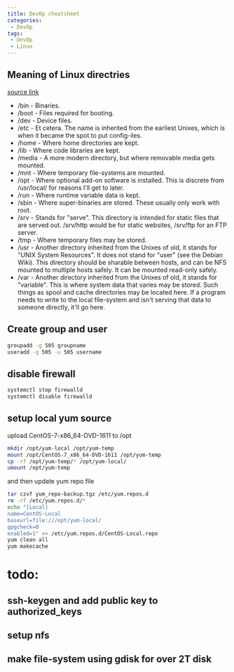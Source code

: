 ```yaml
---
title: DevOp cheatsheet
categories:
 - DevOp
tags:
 - DevOp
 - Linux
---
```


## Meaning of Linux directries

[source link](https://serverfault.com/questions/24523/meaning-of-directories-on-unix-and-unix-like-systems) 

- /bin - Binaries.
- /boot - Files required for booting.
- /dev - Device files.
- /etc - Et cetera. The name is inherited from the earliest Unixes, which is when it became the spot to put config-iles.
- /home - Where home directories are kept.
- /lib - Where code libraries are kept.
- /media - A more modern directory, but where removable media gets mounted.
- /mnt - Where temporary file-systems are mounted.
- /opt - Where optional add-on software is installed. This is discrete from /usr/local/ for reasons I'll get to later.
- /run - Where runtime variable data is kept.
- /sbin - Where super-binaries are stored. These usually only work with root.
- /srv - Stands for "serve". This directory is intended for static files that are served out. /srv/http would be for static websites, /srv/ftp for an FTP server.
- /tmp - Where temporary files may be stored.
- /usr - Another directory inherited from the Unixes of old, it stands for "UNIX System Resources". It does not stand for "user" (see the Debian Wiki). This directory should be sharable between hosts, and can be NFS mounted to multiple hosts safely. It can be mounted read-only safely.
- /var - Another directory inherited from the Unixes of old, it stands for "variable". This is where system data that varies may be stored. Such things as spool and cache directories may be located here. If a program needs to write to the local file-system and isn't serving that data to someone directly, it'll go here.


## Create group and user
```sh
groupadd -g 505 groupname
useradd -g 505 -u 505 username
```

## disable firewall
```sh
systemctl stop firewalld
systemctl disable firewalld
```

## setup local yum source
upload CentOS-7-x86_64-DVD-1611 to /opt

```sh
mkdir /opt/yum-local /opt/yum-temp
mount /opt/CentOS-7_x86_64-DVD-1611 /opt/yum-temp
cp -rf /opt/yum-temp/* /opt/yum-local/
umount /opt/yum-temp
```

and then update yum repo file
```sh
tar czvf yum_repo-backup.tgz /etc/yum.repos.d
rm -rf /etc/yum.repos.d/*
echo "[Local]
name=CentOS-Local
baseurl=file:///opt/yum-local/
gpgcheck=0
enabled=1" >> /etc/yum.repos.d/CentOS-Local.repo
yum clean all
yum makecache
```

# todo: 

## ssh-keygen and add public key to authorized_keys

## setup nfs

## make file-system using gdisk for over 2T disk
